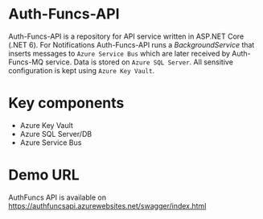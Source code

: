 # Auth-Funcs-API
Auth-Funcs-API is a repository for API service written in ASP.NET Core (.NET 6). 
For Notifications Auth-Funcs-API runs a _BackgroundService_ that inserts messages to `Azure Service Bus` which are later received by Auth-Funcs-MQ service. 
Data is stored on `Azure SQL Server`. 
All sensitive configuration is kept using `Azure Key Vault`.

# Key components
- Azure Key Vault
- Azure SQL Server/DB
- Azure Service Bus

# Demo URL
AuthFuncs API is available on https://authfuncsapi.azurewebsites.net/swagger/index.html
